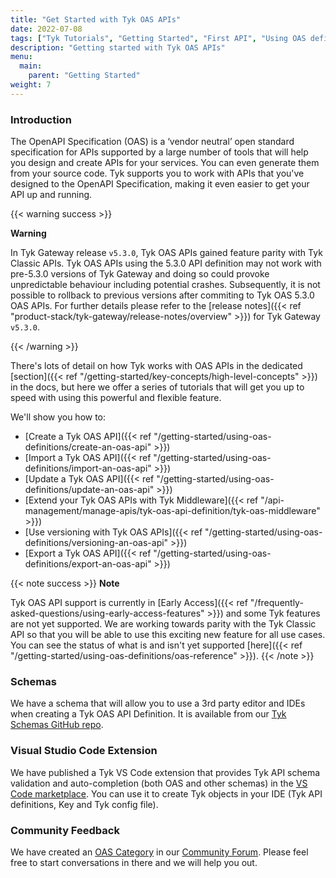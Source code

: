 ```yaml
---
title: "Get Started with Tyk OAS APIs"
date: 2022-07-08
tags: ["Tyk Tutorials", "Getting Started", "First API", "Using OAS definitions"]
description: "Getting started with Tyk OAS APIs"
menu:
  main:
    parent: "Getting Started"
weight: 7
---
```



### Introduction

The OpenAPI Specification (OAS) is a ‘vendor neutral’ open standard specification for APIs supported by a large number of tools that will help you design and create APIs for your services. You can even generate them from your source code. Tyk supports you to work with APIs that you've designed to the OpenAPI Specification, making it even easier to get your API up and running.

{{< warning success >}}

**Warning**

In Tyk Gateway release `v5.3.0`, Tyk OAS APIs gained feature parity with Tyk Classic APIs. Tyk OAS APIs using the 5.3.0 API definition may not work with pre-5.3.0 versions of Tyk Gateway and doing so could provoke unpredictable behaviour including potential crashes. Subsequently, it is not possible to rollback to previous versions after commiting to Tyk OAS 5.3.0 OAS APIs. For further details please refer to the [release notes]({{< ref "product-stack/tyk-gateway/release-notes/overview" >}}) for Tyk Gateway `v5.3.0`.

{{< /warning >}}

There's lots of detail on how Tyk works with OAS APIs in the dedicated [section]({{< ref "/getting-started/key-concepts/high-level-concepts" >}}) in the docs, but here we offer a series of tutorials that will get you up to speed with using this powerful and flexible feature.

We'll show you how to:
- [Create a Tyk OAS API]({{< ref "/getting-started/using-oas-definitions/create-an-oas-api" >}})
- [Import a Tyk OAS API]({{< ref "/getting-started/using-oas-definitions/import-an-oas-api" >}})
- [Update a Tyk OAS API]({{< ref "/getting-started/using-oas-definitions/update-an-oas-api" >}})
- [Extend your Tyk OAS APIs with Tyk Middleware]({{< ref "/api-management/manage-apis/tyk-oas-api-definition/tyk-oas-middleware" >}})
- [Use versioning with Tyk OAS APIs]({{< ref "/getting-started/using-oas-definitions/versioning-an-oas-api" >}})
- [Export a Tyk OAS API]({{< ref "/getting-started/using-oas-definitions/export-an-oas-api" >}})

{{< note success >}}
**Note**  

Tyk OAS API support is currently in [Early Access]({{< ref "/frequently-asked-questions/using-early-access-features" >}}) and some Tyk features are not yet supported. We are working towards parity with the Tyk Classic API so that you will be able to use this exciting new feature for all use cases. You can see the status of what is and isn't yet supported [here]({{< ref "/getting-started/using-oas-definitions/oas-reference" >}}). 
{{< /note >}}

### Schemas

We have a schema that will allow you to use a 3rd party editor and IDEs when creating a Tyk OAS API Definition. It is available from our [Tyk Schemas GitHub repo](https://raw.githubusercontent.com/TykTechnologies/tyk-schemas/main/JSON/draft-04/schema_TykOasApiDef_3.0.x.json).

### Visual Studio Code Extension
We have published a Tyk VS Code extension that provides Tyk API schema validation and auto-completion (both OAS and other schemas) in the [VS Code marketplace](https://marketplace.visualstudio.com/items?itemName=TykTechnologiesLimited.tyk-schemas). You can use it to create Tyk objects in your IDE (Tyk API definitions, Key and Tyk config file).

### Community Feedback

We have created an [OAS Category](https://community.tyk.io/c/oas/21) in our [Community Forum](https://community.tyk.io/). Please feel free to start conversations in there and we will help you out.
